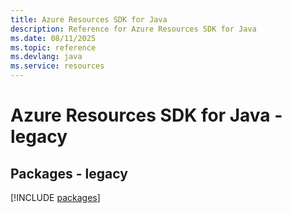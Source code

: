 ```yaml
---
title: Azure Resources SDK for Java
description: Reference for Azure Resources SDK for Java
ms.date: 08/11/2025
ms.topic: reference
ms.devlang: java
ms.service: resources
---
```

# Azure Resources SDK for Java - legacy
## Packages - legacy
[!INCLUDE [packages](resources-index.md)]